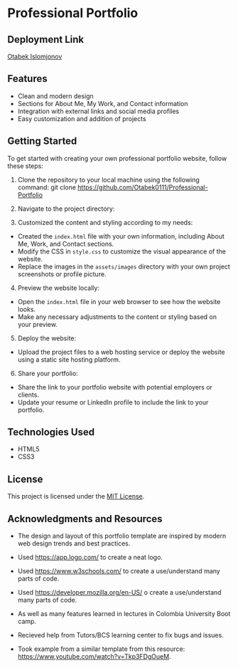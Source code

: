 # Professional Portfolio

## Deployment Link

[Otabek Islomjonov](https://otabek0111.github.io/Portfolio/)

## Features

- Clean and modern design
- Sections for About Me, My Work, and Contact information
- Integration with external links and social media profiles
- Easy customization and addition of projects

## Getting Started

To get started with creating your own professional portfolio website, follow these steps:

1. Clone the repository to your local machine using the following command: git clone https://github.com/Otabek0111/Professional-Portfolio

2. Navigate to the project directory:

3. Customized the content and styling according to my needs:
- Created the `index.html` file with your own information, including About Me, Work, and Contact sections.
- Modify the CSS in `style.css` to customize the visual appearance of the website.
- Replace the images in the `assets/images` directory with your own project screenshots or profile picture.

4. Preview the website locally:
- Open the `index.html` file in your web browser to see how the website looks.
- Make any necessary adjustments to the content or styling based on your preview.

5. Deploy the website:
- Upload the project files to a web hosting service or deploy the website using a static site hosting platform.

6. Share your portfolio:
- Share the link to your portfolio website with potential employers or clients.
- Update your resume or LinkedIn profile to include the link to your portfolio.

## Technologies Used

- HTML5
- CSS3

## License

This project is licensed under the [MIT License](LICENSE).

## Acknowledgments and Resources 

- The design and layout of this portfolio template are inspired by modern web design trends and best practices.
- Used https://app.logo.com/ to create a neat logo.

- Used https://www.w3schools.com/ to create a use/understand many parts of code.

- Used https://developer.mozilla.org/en-US/ o create a use/understand many parts of code.
- As well as many features learned in lectures in Colombia University Boot camp. 

- Recieved help from Tutors/BCS learning center to fix bugs and issues.

- Took example from a similar template from this resource: https://www.youtube.com/watch?v=Tkp3FDgOueM.
